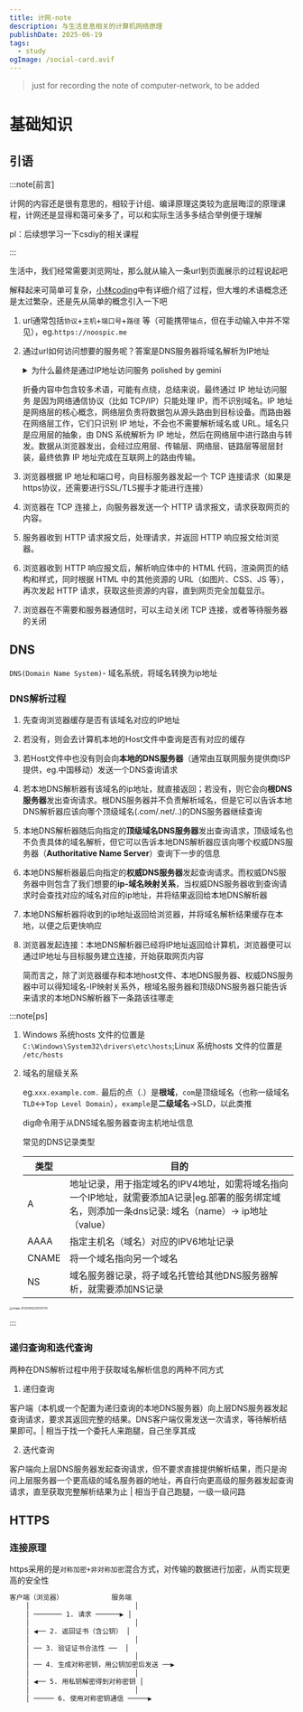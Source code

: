 ```yaml
---
title: 计网-note
description: 与生活息息相关的计算机网络原理
publishDate: 2025-06-19
tags:
  - study
ogImage: /social-card.avif
---
```


> just for recording the note of computer-network, to be added

# 基础知识

## 引语

:::note[前言]

计网的内容还是很有意思的，相较于计组、编译原理这类较为底层晦涩的原理课程，计网还是显得和蔼可亲多了，可以和实际生活多多结合举例便于理解

pl：后续想学习一下csdiy的相关课程

:::

生活中，我们经常需要浏览网址，那么就从输入一条url到页面展示的过程说起吧

解释起来可简单可复杂，[小林coding](https://xiaolincoding.com/network/1_base/what_happen_url.html)中有详细介绍了过程，但大堆的术语概念还是太过繁杂，还是先从简单的概念引入一下吧

1. url通常包括`协议`+`主机`+`端口号`+`路径` 等（可能携带`锚点`，但在手动输入中并不常见），eg.`https://noospic.me`

2. 通过url如何访问想要的服务呢？答案是DNS服务器将域名解析为IP地址

   <details>
   <summary> 为什么最终是通过IP地址访问服务 polished by gemini</summary>
    
   
   **IP地址是网络层的概念**
   
   - 互联网协议套件 (TCP/IP) 是互联网通信的基础。在这个套件中，**IP (Internet Protocol) 协议工作在网络层**。网络层的核心功能就是负责在不同的网络之间**寻址和路由数据包**。
   
   :::note
   
   - 网络OSI七层模型结构包括：应用层 -表示层 - 会话层 - 运输层 - 网络层 - 数据链路层 - 物理层
   
   - **TCP/IP四层模型**（广泛采用）结构包括： 应用层 - 传输层 - 网络层 - 网络接口
   
   - 教科书中的五层结构模型
   
     ```markdown
     应用层：HTTP 报文  
     ↓  
     传输层：加上 TCP 首部  （区分应用进程及实现可靠传输）
     ↓  
     网络层：加上 IP 首部（目标 IP 出现！使IP数据包可以在互联网传输，即被路由器转发）  
     ↓  
     数据链路层：加上 MAC 地址首部与尾部 （帧首部是为了让帧能在一段链路或一个网络上传输，能被相应的目的主机接受；尾部是让目的主机检查所接收到的帧是否有误码）
     ↓   
     物理层：比特流传输
     ```
   
   :::

   - IP协议规定，网络上的每个设备（主机、服务器、路由器）都必须有一个唯一的IP地址（在特定网络范围内）才能被识别和定位。
   - 数据包的头部包含了源IP地址和**目标IP地址**。这是网络设备（尤其是路由器）用来决定如何转发数据包的**唯一依据**。
   
   **路由器的效率和设计：**
   
   - 互联网由无数的路由器连接而成。路由器的主要工作是高效地将数据包从源头转发到目的地。
   - 路由器是专门为处理数字化的IP地址而设计的。它们查看数据包头部的目标IP地址，然后根据自己的路由表（包含如何到达不同IP地址网络的信息）将数据包发送到下一个合适的路由器或最终目的地。
   - 如果路由器需要解析和理解人类可读的、可变长度的URL字符串（其中还可能包含路径、查询参数等复杂信息），路由过程将变得极其缓慢和复杂，网络效率会大大降低。处理固定长度、结构化的数字IP地址要快得多。
   
   **唯一性和精确性：**

   - IP地址为网络上的每个接口提供了一个在全球（公网IP）或局部（私网IP）唯一的标识符。这使得数据包可以被精确地投递到目标机器。
   - URL虽然对人类友好，但对于机器来说，它是一个更高层次的抽象。一个域名背后可能对应多个IP地址（用于负载均衡），一个IP地址也可能托管多个域名（通过虚拟主机）。DNS解析的任务就是处理这种多对多关系，最终找到一个或多个具体的IP地址。
   
   **分层架构：**
   
   - 网络通信是分层设计的（例如OSI七层模型或TCP/IP四层模型）。URL是应用层（例如HTTP协议）的概念。而IP地址是网络层的概念。
   - 数据在发送时，从应用层逐层向下封装。当到达网络层时，会加上IP头部，其中包含目标IP地址。只有这样，数据包才能在网络中被正确路由。
   - 在接收端，数据包逐层向上解封装。网络层处理IP头部，确认是发给自己的，然后将数据交给上层协议（如TCP或UDP），最终应用层程序（如浏览器）才能处理HTTP请求和URL中的具体路径。
   
   </details>
   
   折叠内容中包含较多术语，可能有点绕，总结来说，最终通过 IP 地址访问服务 是因为网络通信协议（比如 TCP/IP）只能处理 IP，而不识别域名。IP 地址是网络层的核心概念，网络层负责将数据包从源头路由到目标设备。而路由器在网络层工作，它们只识别 IP 地址，不会也不需要解析域名或 URL。域名只是应用层的抽象，由 DNS 系统解析为 IP 地址，然后在网络层中进行路由与转发。数据从浏览器发出，会经过应用层、传输层、网络层、链路层等层层封装，最终依靠 IP 地址完成在互联网上的路由传输。


3. 浏览器根据 IP 地址和端口号，向目标服务器发起一个 TCP 连接请求（如果是https协议，还需要进行SSL/TLS握手才能进行连接）

4. 浏览器在 TCP 连接上，向服务器发送一个 HTTP 请求报文，请求获取网页的内容。

5. 服务器收到 HTTP 请求报文后，处理请求，并返回 HTTP 响应报文给浏览器。

6. 浏览器收到 HTTP 响应报文后，解析响应体中的 HTML 代码，渲染网页的结构和样式，同时根据 HTML 中的其他资源的 URL（如图片、CSS、JS 等），再次发起 HTTP 请求，获取这些资源的内容，直到网页完全加载显示。

7. 浏览器在不需要和服务器通信时，可以主动关闭 TCP 连接，或者等待服务器的关闭

   

## DNS

`DNS(Domain Name System)`- 域名系统，将域名转换为ip地址

### DNS解析过程

1. 先查询浏览器缓存是否有该域名对应的IP地址
2. 若没有，则会去计算机本地的Host文件中查询是否有对应的缓存

3. 若Host文件中也没有则会向**本地的DNS服务器**（通常由互联网服务提供商ISP提供，eg.中国移动）发送一个DNS查询请求
4. 若本地DNS解析器有该域名的ip地址，就直接返回；若没有，则它会向**根DNS服务器**发出查询请求。根DNS服务器并不负责解析域名，但是它可以告诉本地DNS解析器应该向哪个顶级域名(.com/.net/..)的DNS服务器继续查询

5. 本地DNS解析器随后向指定的**顶级域名DNS服务器**发出查询请求，顶级域名也不负责具体的域名解析，但它可以告诉本地DNS解析器应该向哪个权威DNS服务器（**Authoritative Name Server**）查询下一步的信息

6. 本地DNS解析器最后向指定的**权威DNS服务器**发起查询请求。而权威DNS服务器中则包含了我们想要的**ip-域名映射关系**，当权威DNS服务器收到查询请求时会查找对应的域名对应的ip地址，并将结果返回给本地DNS解析器

7. 本地DNS解析器将收到的ip地址返回给浏览器，并将域名解析结果缓存在本地，以便之后更快响应

8. 浏览器发起连接：本地DNS解析器已经将IP地址返回给计算机，浏览器便可以通过IP地址与目标服务建立连接，开始获取网页内容

   简而言之，除了浏览器缓存和本地host文件、本地DNS服务器、权威DNS服务器中可以得知域名-IP映射关系外，根域名服务器和顶级DNS服务器只能告诉来请求的本地DNS解析器下一条路该往哪走

:::note[ps]

1. Windows 系统hosts 文件的位置是 `C:\Windows\System32\drivers\etc\hosts`;Linux 系统hosts 文件的位置是 `/etc/hosts`

2. 域名的层级关系

   eg.`xxx.example.com.` 最后的点（.）是**根域**，`com`是顶级域名（也称一级域名`TLD`<->`Top Level Domain`），`example`是**二级域名**->SLD，以此类推
   
   dig命令用于从DNS域名服务器查询主机地址信息
   
   常见的DNS记录类型
   
   | 类型  | 目的                                                         |
   | ----- | ------------------------------------------------------------ |
   | A     | 地址记录，用于指定域名的IPV4地址，如需将域名指向一个IP地址，就需要添加A记录\|eg.部署的服务绑定域名，则添加一条dns记录: 域名（name）-> ip地址（value） |
   | AAAA  | 指定主机名（域名）对应的IPV6地址记录                         |
   | CNAME | 将一个域名指向另一个域名                                     |
   | NS    | 域名服务器记录，将子域名托管给其他DNS服务器解析，就需要添加NS记录 |

<img src="https://pub-2922618b298540fba9bd5a8f8500b762.r2.dev/image-20250616225050739.png" alt="image-20250616225050739" style="zoom: 33%;" />

:::



### 递归查询和迭代查询

两种在DNS解析过程中用于获取域名解析信息的两种不同方式

1. 递归查询

客户端（本机或一个配置为递归查询的本地DNS服务器）向上层DNS服务器发起查询请求，要求其返回完整的结果。DNS客户端仅需发送一次请求，等待解析结果即可。| 相当于找一个委托人来跑腿，自己坐享其成

2. 迭代查询

客户端向上层DNS服务器发起查询请求，但不要求直接提供解析结果，而只是询问上层服务器一个更高级的域名服务器的地址，再自行向更高级的服务器发起查询请求，直至获取完整解析结果为止 | 相当于自己跑腿，一级一级问路



## HTTPS

### 连接原理

https采用的是`对称加密+非对称加密`混合方式，对传输的数据进行加密，从而实现更高的安全性

```markdown
客户端（浏览器）            服务端
    │                          │
    │ ─────── 1. 请求 ──────▶ │
    │                          │
    │ ◀── 2. 返回证书（含公钥） │
    │                          │
    │ ── 3. 验证证书合法性 ──  │
    │                          │
    │ ── 4. 生成对称密钥，用公钥加密后发送 ──▶
    │                          │
    │ ◀── 5. 用私钥解密得到对称密钥 │
    │                          │
    │ ───── 6. 使用对称密钥通信 ─────▶
```



